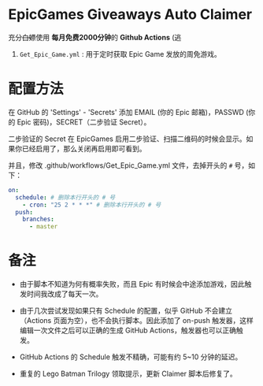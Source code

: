 # EpicGames Giveaways Auto Claimer

充分~~白嫖~~使用 **每月免费2000分钟**的 **Github Actions** (逃

1.  `Get_Epic_Game.yml` : 用于定时获取 Epic Game 发放的周免游戏。

# 配置方法

在 GitHub 的 'Settings' - 'Secrets' 添加 EMAIL (你的 Epic 邮箱)，PASSWD (你的 Epic 密码)，SECRET（二步验证 Secret）。

二步验证的 Secret 在 EpicGames 启用二步验证、扫描二维码的时候会显示。如果你已经启用了，那么关闭再启用即可看到。

并且，修改 .github/workflows/Get_Epic_Game.yml 文件，去掉开头的 `#` 号，如下：

```yaml
on:
  schedule: # 删除本行开头的 # 号
    - cron: "25 2 * * *" # 删除本行开头的 # 号
  push:
    branches:
      - master
```

# 备注

- 由于脚本不知道为何有概率失败，而且 Epic 有时候会中途添加游戏，因此触发时间我改成了每天一次。

- 由于几次尝试发现如果只有 Schedule 的配置，似乎 GitHub 不会建立 （Actions 页面为空），也不会执行脚本。因此添加了 on-push 触发器，这样编辑一次文件之后可以正确的生成 GitHub Actions，触发器也可以正确触发。

- GitHub Actions 的 Schedule 触发不精确，可能有约 5~10 分钟的延迟。

- 重复的 Lego Batman Trilogy 领取提示，更新 Claimer 脚本后修复了。